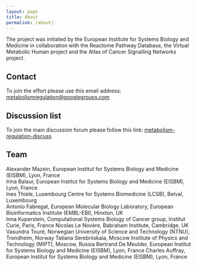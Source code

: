 ```yaml
---
layout: page
title: About
permalink: /about/
---
```


The project was initiated by the European Institute for Systems Biology and Medicine in collaboration with the Reactome Pathway Database, the Virtual Metabolic Human project and the Atlas of Cancer Signalling Networks project.

## Contact

To join the effort please use this email address:<br />
[metabolismregulation@googlegroups.com](mailto:metabolismregulation@googlegroups.com)

## Discussion list

To join the main discussion forum please follow this link: [metabolism-regulation-discuss](https://groups.google.com/forum/#!forum/metabolism-regulation-discuss)

## Team

Alexander Mazein, European Institut for Systems Biology and Medicine (EISBM), Lyon, France  
Irina Balaur, European Institut for Systems Biology and Medicine (EISBM), Lyon, France  
Ines Thiele, Luxembourg Centre for Systems Biomedicine (LCSB), Belval, Luxembourg  
Antonio Fabregat, European Molecular Biology Laboratory, European Bioinformatics Institute (EMBL-EBI), Hinxton, UK  
Inna Kuperstein, Computational Systems Biology of Cancer group, Institut Curie, Paris, France
Nicolas Le Novère, Babraham Institute, Cambridge, UK
Vasundra Touré, Norwegian University of Science and Technology (NTNU), Trondheim, Norway
Tatiana Serebriiskaia, Moscow Institute of Physics and Technology (MIPT), Moscow, Russia
Bertrand De Meulder, European Institut for Systems Biology and Medicine (EISBM), Lyon, France
Charles Auffray, European Institut for Systems Biology and Medicine (EISBM), Lyon, France  



